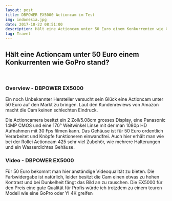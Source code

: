 ```yaml
---
layout: post
title: DBPOWER EX5000 Actioncam im Test
img: indonesia.jpg
date: 2017-10-22 08:51:00
description: Hält eine Actioncam unter 50 Euro einem Konkurrenten wie GoPro stand?
tag: Travel
---
```



## H&auml;lt eine Actioncam unter 50 Euro einem Konkurrenten wie GoPro stand?

&nbsp;

### Overview - DBPOWER EX5000

Ein noch Unbekannter Hersteller versucht sein Gl&uuml;ck eine Actioncam unter 50 Euro auf den Markt zu bringen. Laut den Kundenreviews von Amazon macht die Cam keinen schlechten Eindruck.

Die Actioncamera besitzt ein 2 Zoll/5.08cm grosses Display, eine Panasonic 14MP CMOS und eine 170&deg; Weitwinkel Linse mit der man 1080p HD Aufnahmen mit 30 Fps filmen kann. Das Geh&auml;use ist f&uuml;r 50 Euro ordentlich Verarbeitet und Kn&ouml;pfe funktioneren einwandfrei. Auch hier erh&auml;lt man wie bei der Rollei Actioncam 425 sehr viel Zubeh&ouml;r, wie mehrere Halterungen und ein Wasserdichtes Geh&auml;use.

### Video - DBPOWER EX5000

F&uuml;r 50 Euro bekommt man hier anst&auml;ndige Videoqualit&auml;t zu bieten. Die Farbwidergabe ist nat&uuml;rlich, leider besitzt die Cam einen etwas zu hohen Kontrast und bei Dunkelheit f&auml;ngt das Bild an zu rauschen. Die EX5000 f&uuml;r den Preis eine gute Qualit&auml;t f&uuml;r Profis w&uuml;rde ich trotzdem zu einem teuren Modell wie eine GoPro oder YI 4K greifen

&nbsp;

&nbsp;